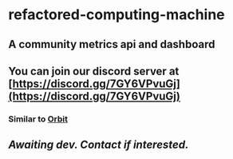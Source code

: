# refactored-computing-machine
## A community metrics api and dashboard
## You can join our discord server at [https://discord.gg/7GY6VPvuGj](https://discord.gg/7GY6VPvuGj)

### Similar to [Orbit](https://orbit.love)

## _Awaiting dev. Contact if interested._
